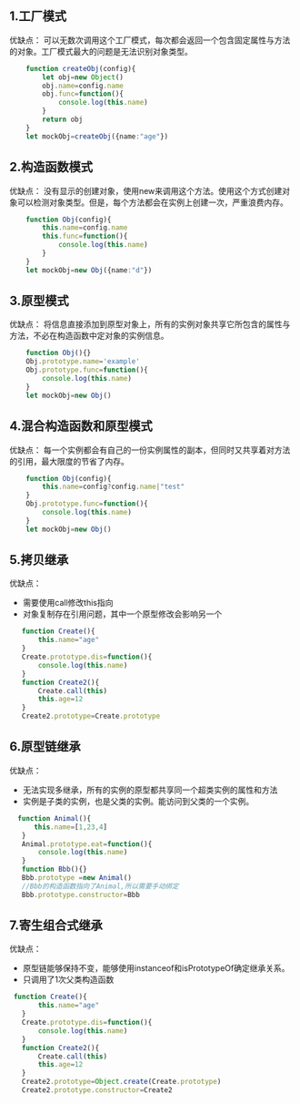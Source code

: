 ## 1.工厂模式
优缺点：
    可以无数次调用这个工厂模式，每次都会返回一个包含固定属性与方法的对象。工厂模式最大的问题是无法识别对象类型。
```typescript
    function createObj(config){
        let obj=new Object()
        obj.name=config.name
        obj.func=function(){
            console.log(this.name)
        }
        return obj
    }
    let mockObj=createObj({name:"age"})
```

## 2.构造函数模式
优缺点：
    没有显示的创建对象，使用new来调用这个方法。使用这个方式创建对象可以检测对象类型。但是，每个方法都会在实例上创建一次，严重浪费内存。
```typescript
    function Obj(config){
        this.name=config.name
        this.func=function(){
            console.log(this.name)
        }
    }
    let mockObj=new Obj({name:"d"})
```

## 3.原型模式
优缺点：
    将信息直接添加到原型对象上，所有的实例对象共享它所包含的属性与方法，不必在构造函数中定对象的实例信息。
```typescript
    function Obj(){}
    Obj.prototype.name='example'
    Obj.prototype.func=function(){
        console.log(this.name)
    }
    let mockObj=new Obj()
```

## 4.混合构造函数和原型模式
优缺点：
    每一个实例都会有自己的一份实例属性的副本，但同时又共享着对方法的引用，最大限度的节省了内存。
```typescript
    function Obj(config){
        this.name=config?config.name|"test"
    }
    Obj.prototype.func=function(){
        console.log(this.name)
    }
    let mockObj=new Obj()
```
## 5.拷贝继承
优缺点：
 - 需要使用call修改this指向
 - 对象复制存在引用问题，其中一个原型修改会影响另一个
 ```typescript
    function Create(){
        this.name="age"
    }
    Create.prototype.dis=function(){
        console.log(this.name)
    }
    function Create2(){
        Create.call(this)
        this.age=12
    }
    Create2.prototype=Create.prototype
 ```

## 6.原型链继承
优缺点：
 - 无法实现多继承，所有的实例的原型都共享同一个超类实例的属性和方法
 - 实例是子类的实例，也是父类的实例。能访问到父类的一个实例。
  ```typescript
    function Animal(){
        this.name=[1,23,4]
     }
     Animal.prototype.eat=function(){
         console.log(this.name)
     }
     function Bbb(){}
     Bbb.prototype =new Animal()
     //Bbb的构造函数指向了Animal,所以需要手动绑定
     Bbb.prototype.constructor=Bbb
  ```

## 7.寄生组合式继承
优缺点：
 - 原型链能够保持不变，能够使用instanceof和isPrototypeOf确定继承关系。
 - 只调用了1次父类构造函数
 ```typescript
  function Create(){
        this.name="age"
    }
    Create.prototype.dis=function(){
        console.log(this.name)
    }
    function Create2(){
        Create.call(this)
        this.age=12
    }
    Create2.prototype=Object.create(Create.prototype)
    Create2.prototype.constructor=Create2
 ```
